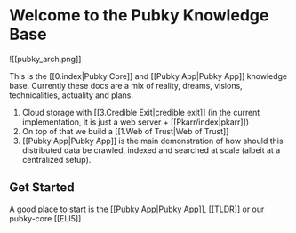 # Welcome to the Pubky Knowledge Base

![[pubky_arch.png]]

This is the [[0.index|Pubky Core]] and [[Pubky App|Pubky App]] knowledge base. Currently these docs are a mix of reality, dreams, visions, technicalities, actuality and plans.

1. Cloud storage with [[3.Credible Exit|credible exit]] (in the current implementation, it is just a web server + [[Pkarr/index|pkarr]])
2. On top of that we build a [[1.Web of Trust|Web of Trust]]
3. [[Pubky App|Pubky App]] is the main demonstration of how should this distributed data be crawled, indexed and searched at scale (albeit at a centralized setup).

## Get Started

A good place to start is the [[Pubky App|Pubky App]], [[TLDR]] or our pubky-core [[ELI5]]
